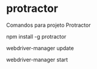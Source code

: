 # protractor

Comandos para projeto Protractor

npm install -g protractor

webdriver-manager update

webdriver-manager start
